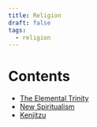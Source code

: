 ```yaml
---
title: Religion
draft: false
tags:
  - religion
---
```

# Contents
* [The Elemental Trinity](elemental-trinity.md)
* [New Spiritualism](new-spiritualism.md)
* [Kenjitzu](kenjitzu.md)